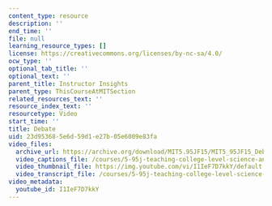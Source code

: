 ```yaml
---
content_type: resource
description: ''
end_time: ''
file: null
learning_resource_types: []
license: https://creativecommons.org/licenses/by-nc-sa/4.0/
ocw_type: ''
optional_tab_title: ''
optional_text: ''
parent_title: Instructor Insights
parent_type: ThisCourseAtMITSection
related_resources_text: ''
resource_index_text: ''
resourcetype: Video
start_time: ''
title: Debate
uid: 23d95368-5e6d-59d1-e27b-05e6009e83fa
video_files:
  archive_url: https://archive.org/download/MIT5.95JF15/MIT5_95JF15_Debate_300k.mp4
  video_captions_file: /courses/5-95j-teaching-college-level-science-and-engineering-fall-2015/e963438b7b185b4ab68cecbd95135352_I1IeF7D7kkY.vtt
  video_thumbnail_file: https://img.youtube.com/vi/I1IeF7D7kkY/default.jpg
  video_transcript_file: /courses/5-95j-teaching-college-level-science-and-engineering-fall-2015/fe6c22051b73fd62be3f44880d3a5fda_I1IeF7D7kkY.pdf
video_metadata:
  youtube_id: I1IeF7D7kkY
---
```

